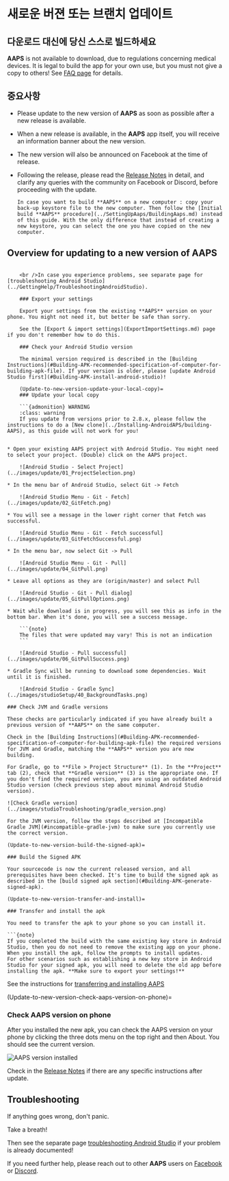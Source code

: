 # 새로운 버젼 또는 브랜치 업데이트

## 다운로드 대신에 당신 스스로 빌드하세요

**AAPS** is not available to download, due to regulations concerning medical devices. It is legal to build the app for your own use, but you must not give a copy to others! See [FAQ page](../UsefulLinks/FAQ.md) for details.

## 중요사항

* Please update to the new version of **AAPS** as soon as possible after a new release is available.
* When a new release is available, in the **AAPS** app itself, you will receive an information banner about the new version.
* The new version will also be announced on Facebook at the time of release.
* Following the release, please read the [Release Notes](ReleaseNotes.md) in detail, and clarify any queries with the community on Facebook or Discord, before proceeding with the update.
    
    ```{note}
    In case you want to build **AAPS** on a new computer : copy your back-up keystore file to the new computer. Then follow the [Initial build **AAPS** procedure](../SettingUpAaps/BuildingAaps.md) instead of this guide. With the only difference that instead of creating a new keystore, you can select the one you have copied on the new computer.
    ```

## Overview for updating to a new version of AAPS

```{contents} Steps for updating to a new version of AAPS :depth: 1 :local: true

    <br />In case you experience problems, see separate page for [troubleshooting Android Studio](../GettingHelp/TroubleshootingAndroidStudio).
    
    ### Export your settings
    
    Export your settings from the existing **AAPS** version on your phone. You might not need it, but better be safe than sorry.
    
    See the [Export & import settings](ExportImportSettings.md) page if you don't remember how to do this.
    
    ### Check your Android Studio version
    
    The minimal version required is described in the [Building Instructions](#Building-APK-recommended-specification-of-computer-for-building-apk-file). If your version is older, please [update Android Studio first](#Building-APK-install-android-studio)!
    
    (Update-to-new-version-update-your-local-copy)=
    ### Update your local copy
    
    ```{admonition} WARNING
    :class: warning
    If you update from versions prior to 2.8.x, please follow the instructions to do a [New clone](../Installing-AndroidAPS/building-AAPS), as this guide will not work for you!
    

* Open your existing AAPS project with Android Studio. You might need to select your project. (Double) click on the AAPS project.
    
    ![Android Studio - Select Project](../images/update/01_ProjectSelection.png)

* In the menu bar of Android Studio, select Git -> Fetch
    
    ![Android Studio Menu - Git - Fetch](../images/update/02_GitFetch.png)

* You will see a message in the lower right corner that Fetch was successful.
    
    ![Android Studio Menu - Git - Fetch successful](../images/update/03_GitFetchSuccessful.png)

* In the menu bar, now select Git -> Pull
    
    ![Android Studio Menu - Git - Pull](../images/update/04_GitPull.png)

* Leave all options as they are (origin/master) and select Pull
    
    ![Android Studio - Git - Pull dialog](../images/update/05_GitPullOptions.png)

* Wait while download is in progress, you will see this as info in the bottom bar. When it's done, you will see a success message.
    
    ```{note}
    The files that were updated may vary! This is not an indication
    ```
    
    ![Android Studio - Pull successful](../images/update/06_GitPullSuccess.png)

* Gradle Sync will be running to download some dependencies. Wait until it is finished.
    
    ![Android Studio - Gradle Sync](../images/studioSetup/40_BackgroundTasks.png)

### Check JVM and Gradle versions

These checks are particularly indicated if you have already built a previous version of **AAPS** on the same computer.

Check in the [Building Instructions](#Building-APK-recommended-specification-of-computer-for-building-apk-file) the required versions for JVM and Gradle, matching the **AAPS** version you are now building.

For Gradle, go to **File > Project Structure** (1). In the **Project** tab (2), check that **Gradle version** (3) is the appropriate one. If you don't find the required version, you are using an outdated Android Studio version (check previous step about minimal Android Studio version).

![Check Gradle version](../images/studioTroubleshooting/gradle_version.png)

For the JVM version, follow the steps described at [Incompatible Gradle JVM](#incompatible-gradle-jvm) to make sure you currently use the correct version.

(Update-to-new-version-build-the-signed-apk)=

### Build the Signed APK

Your sourcecode is now the current released version, and all prerequisites have been checked. It's time to build the signed apk as described in the [build signed apk section](#Building-APK-generate-signed-apk).

(Update-to-new-version-transfer-and-install)=

### Transfer and install the apk

You need to transfer the apk to your phone so you can install it.

```{note}
If you completed the build with the same existing key store in Android Studio, then you do not need to remove the existing app on your phone. When you install the apk, follow the prompts to install updates.
For other scenarios such as establishing a new key store in Android Studio for your signed apk, you will need to delete the old app before installing the apk. **Make sure to export your settings!**
```

See the instructions for [transferring and installing AAPS](../SettingUpAaps/TransferringAndInstallingAaps.md)

(Update-to-new-version-check-aaps-version-on-phone)=

### Check AAPS version on phone

After you installed the new apk, you can check the AAPS version on your phone by clicking the three dots menu on the top right and then About. You should see the current version.

![AAPS version installed](../images/Update_VersionCheck320.png)

Check in the [Release Notes](../Maintenance/ReleaseNotes.md) if there are any specific instructions after update.

## Troubleshooting

If anything goes wrong, don't panic.

Take a breath!

Then see the separate page [troubleshooting Android Studio](../GettingHelp/TroubleshootingAndroidStudio) if your problem is already documented!

If you need further help, please reach out to other **AAPS** users on [Facebook](https://www.facebook.com/groups/AndroidAPSUsers) or [Discord](https://discord.gg/4fQUWHZ4Mw).